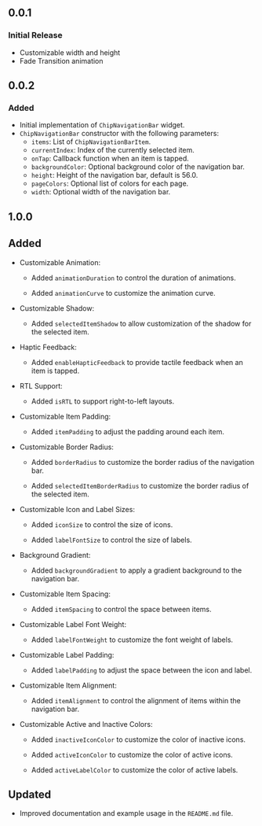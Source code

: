 ## 0.0.1

### Initial Release
- Customizable width and height
- Fade Transition animation

## 0.0.2

### Added
- Initial implementation of `ChipNavigationBar` widget.
- `ChipNavigationBar` constructor with the following parameters:
  - `items`: List of `ChipNavigationBarItem`.
  - `currentIndex`: Index of the currently selected item.
  - `onTap`: Callback function when an item is tapped.
  - `backgroundColor`: Optional background color of the navigation bar.
  - `height`: Height of the navigation bar, default is 56.0.
  - `pageColors`: Optional list of colors for each page.
  - `width`: Optional width of the navigation bar.

## 1.0.0

## Added

- Customizable Animation:

  - Added `animationDuration` to control the duration of animations.

  - Added `animationCurve` to customize the animation curve.

- Customizable Shadow:
  - Added `selectedItemShadow` to allow customization of the shadow for the selected item.

- Haptic Feedback:

  - Added `enableHapticFeedback` to provide tactile feedback when an item is tapped.

- RTL Support:

  - Added `isRTL` to support right-to-left layouts.

- Customizable Item Padding:

  - Added `itemPadding` to adjust the padding around each item.

- Customizable Border Radius:

  - Added `borderRadius` to customize the border radius of the navigation bar.

  - Added `selectedItemBorderRadius` to customize the border radius of the selected item.

- Customizable Icon and Label Sizes:

  - Added `iconSize` to control the size of icons.

  - Added `labelFontSize` to control the size of labels.

- Background Gradient:

  - Added `backgroundGradient` to apply a gradient background to the navigation bar.

- Customizable Item Spacing:

  - Added `itemSpacing` to control the space between items.

- Customizable Label Font Weight:

  - Added `labelFontWeight` to customize the font weight of labels.

- Customizable Label Padding:

  - Added `labelPadding` to adjust the space between the icon and label.

- Customizable Item Alignment:

  - Added `itemAlignment` to control the alignment of items within the navigation bar.

- Customizable Active and Inactive Colors:

  - Added `inactiveIconColor` to customize the color of inactive icons.

  - Added `activeIconColor` to customize the color of active icons.

  - Added `activeLabelColor` to customize the color of active labels.


## Updated

- Improved documentation and example usage in the `README.md` file.